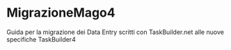 # MigrazioneMago4
Guida per la migrazione dei Data Entry scritti con TaskBuilder.net alle nuove specifiche TaskBuilder4
